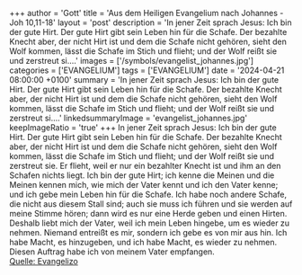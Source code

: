 +++
author = 'Gott'
title = 'Aus dem Heiligen Evangelium nach Johannes - Joh 10,11-18'
layout = 'post'
description = 'In jener Zeit sprach Jesus: Ich bin der gute Hirt. Der gute Hirt gibt sein Leben hin für die Schafe. Der bezahlte Knecht aber, der nicht Hirt ist und dem die Schafe nicht gehören, sieht den Wolf kommen, lässt die Schafe im Stich und flieht; und der Wolf reißt sie und zerstreut si....'
images = ['/symbols/evangelist_johannes.jpg']
categories = ['EVANGELIUM']
tags = ['EVANGELIUM']
date = '2024-04-21 08:00:00 +0100'
summary = 'In jener Zeit sprach Jesus: Ich bin der gute Hirt. Der gute Hirt gibt sein Leben hin für die Schafe. Der bezahlte Knecht aber, der nicht Hirt ist und dem die Schafe nicht gehören, sieht den Wolf kommen, lässt die Schafe im Stich und flieht; und der Wolf reißt sie und zerstreut si....'
linkedsummaryImage = 'evangelist_johannes.jpg'
keepImageRatio = 'true'
+++
In jener Zeit sprach Jesus: Ich bin der gute Hirt. Der gute Hirt gibt sein Leben hin für die Schafe.
Der bezahlte Knecht aber, der nicht Hirt ist und dem die Schafe nicht gehören, sieht den Wolf kommen, lässt die Schafe im Stich und flieht; und der Wolf reißt sie und zerstreut sie.<!--more--> Er flieht,
weil er nur ein bezahlter Knecht ist und ihm an den Schafen nichts liegt.
Ich bin der gute Hirt; ich kenne die Meinen und die Meinen kennen mich,
wie mich der Vater kennt und ich den Vater kenne; und ich gebe mein Leben hin für die Schafe.
Ich habe noch andere Schafe, die nicht aus diesem Stall sind; auch sie muss ich führen und sie werden auf meine Stimme hören; dann wird es nur eine Herde geben und einen Hirten.
Deshalb liebt mich der Vater, weil ich mein Leben hingebe, um es wieder zu nehmen.
Niemand entreißt es mir, sondern ich gebe es von mir aus hin. Ich habe Macht, es hinzugeben, und ich habe Macht, es wieder zu nehmen. Diesen Auftrag habe ich von meinem Vater empfangen.<br> [Quelle: Evangelizo](https://evangeliumtagfuertag.org/DE/gospel)